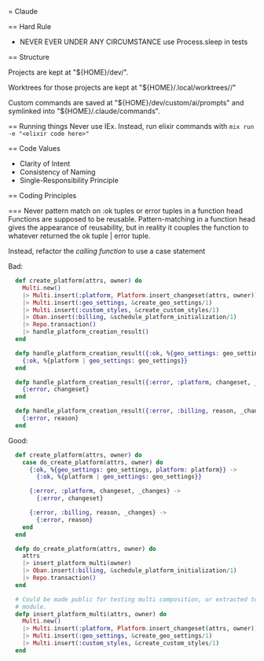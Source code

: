 = Claude

== Hard Rule

- NEVER EVER UNDER ANY CIRCUMSTANCE use Process.sleep in tests

== Structure

Projects are kept at "${HOME}/dev/<project-name>".

Worktrees for those projects are kept at
"${HOME}/.local/worktrees/<project-name>/<git-branch-name>"

Custom commands are saved at "${HOME}/dev/custom/ai/prompts" and symlinked into
"${HOME}/.claude/commands".

== Running things
Never use IEx. Instead, run elixir commands with `mix run -e "<elixir code here>"`

== Code Values
- Clarity of Intent
- Consistency of Naming
- Single-Responsibility Principle

== Coding Principles

=== Never pattern match on :ok tuples or error tuples in a function head
Functions are supposed to be reusable. Pattern-matching in a function head gives
the appearance of reusability, but in reality it couples the function to
whatever returned the ok tuple | error tuple.

Instead, refactor the _calling function_ to use a case statement

Bad:
```elixir
  def create_platform(attrs, owner) do
    Multi.new()
    |> Multi.insert(:platform, Platform.insert_changeset(attrs, owner))
    |> Multi.insert(:geo_settings, &create_geo_settings/1)
    |> Multi.insert(:custom_styles, &create_custom_styles/1)
    |> Oban.insert(:billing, &schedule_platform_initialization/1)
    |> Repo.transaction()
    |> handle_platform_creation_result()
  end

  defp handle_platform_creation_result({:ok, %{geo_settings: geo_settings, platform: platform}}) do
    {:ok, %{platform | geo_settings: geo_settings}}
  end

  defp handle_platform_creation_result({:error, :platform, changeset, _changes}) do
    {:error, changeset}
  end

  defp handle_platform_creation_result({:error, :billing, reason, _changes}) do
    {:error, reason}
  end
```

Good:
```elixir
  def create_platform(attrs, owner) do
    case do_create_platform(attrs, owner) do
      {:ok, %{geo_settings: geo_settings, platform: platform}} ->
        {:ok, %{platform | geo_settings: geo_settings}}

      {:error, :platform, changeset, _changes} ->
        {:error, changeset}

      {:error, :billing, reason, _changes} ->
        {:error, reason}
    end
  end

  defp do_create_platform(attrs, owner) do
    attrs
    |> insert_platform_multi(owner)
    |> Oban.insert(:billing, &schedule_platform_initialization/1)
    |> Repo.transaction()
  end

  # Could be made public for testing multi composition, or extracted to another
  # module.
  defp insert_platform_multi(attrs, owner) do
    Multi.new()
    |> Multi.insert(:platform, Platform.insert_changeset(attrs, owner))
    |> Multi.insert(:geo_settings, &create_geo_settings/1)
    |> Multi.insert(:custom_styles, &create_custom_styles/1)
  end
```
